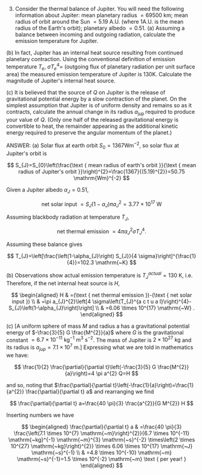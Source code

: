 3. Consider the thermal balance of Jupiter. You will need the following information about Jupiter: mean planetary radius $=69500 \mathrm{~km}$; mean radius of orbit around the Sun $=5.19$ A.U. (where 1A.U. is the mean radius of the Earth's orbit); planetary albedo $=0.51$.
(a) Assuming a balance between incoming and outgoing radiation, calculate the emission temperature for Jupiter.

(b) In fact, Jupiter has an internal heat source resulting from continued planetary contraction. Using the conventional definition of emission temperature $T_{e}$,
$\sigma T_{e}^{4}=$ (outgoing flux of planetary radiation per unit surface area)
the measured emission temperature of Jupiter is 130K. Calculate the magnitude of Jupiter's internal heat source.

(c) It is believed that the source of $Q$ on Jupiter is the release of gravitational potential energy by a slow contraction of the planet. On the simplest assumption that Jupiter is of uniform density and remains so as it contracts, calculate the annual change in its radius $a_{\text {jup }}$ required to produce your value of $Q$. (Only one half of the released gravitational energy is convertible to heat, the remainder appearing as the additional kinetic energy required to preserve the angular momentum of the planet.)

ANSWER:
(a) Solar flux at earth orbit $S_{0}=1367 \mathrm{Wm}^{-2}$, so solar flux at Jupiter's orbit is

$$
S_{J}=S_{0}\left(\frac{\text { mean radius of earth's orbit }}{\text { mean radius of Jupiter's orbit }}\right)^{2}=\frac{1367}{(5.19)^{2}}=50.75 \mathrm{Wm}^{-2}
$$

Given a Jupiter albedo $\alpha_{J}=0.51$,

$$
\text { net solar input }=S_{J}\left(1-\alpha_{J}\right) \pi a_{J}^{2}=3.77 \times 10^{17} \mathrm{~W}
$$

Assuming blackbody radiation at temperature $T_{J}$,

$$
\text { net thermal emission }=4 \pi a_{J}^{2} \sigma T_{J}^{4} \text {. }
$$

Assuming these balance gives

$$
T_{J}=\left[\frac{\left(1-\alpha_{J}\right) S_{J}}{4 \sigma}\right]^{\frac{1}{4}}=102.3 \mathrm{~K}
$$

(b) Observations show actual emission temperature is $T_{J}^{a c t u a l}=130 \mathrm{~K}$, i.e.
Therefore, if the net internal heat source is $H$,

$$
\begin{aligned}
H & =(\text { net thermal emission })-(\text { net solar input }) \\
& =\pi a_{J}^{2}\left[4 \sigma\left(T_{J}^{a c t u a l}\right)^{4}-S_{J}\left(1-\alpha_{J}\right)\right] \\
& =6.06 \times 10^{17} \mathrm{~W} .
\end{aligned}
$$

(c) [A uniform sphere of mass $M$ and radius a has a gravitational potential energy of $-\frac{3}{5} G \frac{M^{2}}{a}$ where $G$ is the gravitational constant $=6.7 \times 10^{-11} \mathrm{~kg}^{-1} \mathrm{~m}^{3} \mathrm{~s}^{-2}$. The mass of Jupiter is $2 \times 10^{27} \mathrm{~kg}$ and its radius is $a_{j u p}=7.1 \times 10^{7} \mathrm{~m}$.]
Expressing what we are told in mathematics we have:

$$
\frac{1}{2} \frac{\partial}{\partial t}\left(-\frac{3}{5} G \frac{M^{2}}{a}\right)=4 \pi a^{2} Q=H
$$

and so, noting that $\frac{\partial}{\partial t}\left(-\frac{1}{a}\right)=\frac{1}{a^{2}} \frac{\partial}{\partial t} a$ and rearranging we find

$$
\frac{\partial}{\partial t} a=\frac{40 \pi}{3} \frac{a^{2}}{G M^{2}} H
$$

Inserting numbers we have

$$
\begin{aligned}
\frac{\partial}{\partial t} a & =\frac{40 \pi}{3} \frac{\left(7.1 \times 10^{7} \mathrm{~m}\right)^{2}}{6.7 \times 10^{-11} \mathrm{~kg}^{-1} \mathrm{~m}^{3} \mathrm{~s}^{-2} \times\left(2 \times 10^{27} \mathrm{~kg}\right)^{2}} \times 6.06 \times 10^{17} \mathrm{~J} \mathrm{~s}^{-1} \\
& =4.8 \times 10^{-10} \mathrm{~m} \mathrm{~s}^{-1}=1.5 \times 10^{-2} \mathrm{~m} \text { per year! }
\end{aligned}
$$